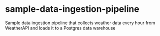 # sample-data-ingestion-pipeline
Sample data ingestion pipeline that collects weather data every hour from WeatherAPI and loads it to a Postgres data warehouse
